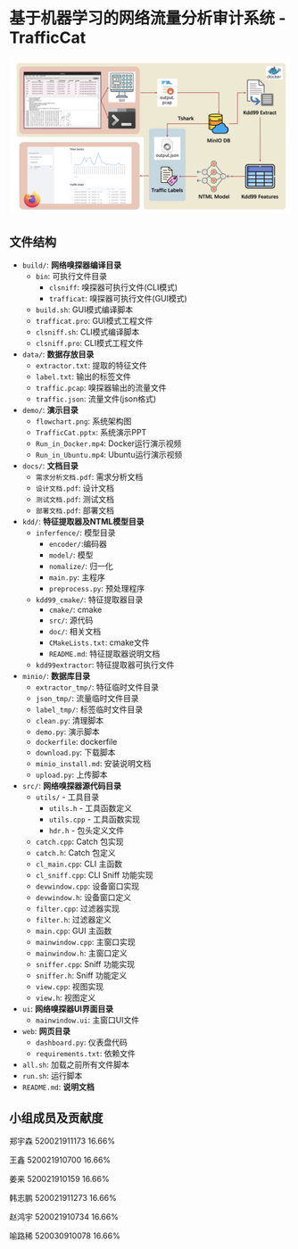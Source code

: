 # 基于机器学习的网络流量分析审计系统 - TrafficCat

![flowchart](./demo/flowchart.png)

## 文件结构
* `build/`: **网络嗅探器编译目录**
    * `bin`: 可执行文件目录
        * `clsniff`: 嗅探器可执行文件(CLI模式)
        * `trafficat`: 嗅探器可执行文件(GUI模式)
    * `build.sh`: GUI模式编译脚本
    * `trafficat.pro`: GUI模式工程文件
    * `clsniff.sh`: CLI模式编译脚本
    * `clsniff.pro`: CLI模式工程文件
* `data/`: **数据存放目录**
    * `extractor.txt`: 提取的特征文件
    * `label.txt`: 输出的标签文件
    * `traffic.pcap`: 嗅探器输出的流量文件
    * `traffic.json`: 流量文件(json格式)
* `demo/`: **演示目录**
    * `flowchart.png`: 系统架构图
    * `TrafficCat.pptx`: 系统演示PPT
    * `Run_in_Docker.mp4`: Docker运行演示视频
    * `Run_in_Ubuntu.mp4`: Ubuntu运行演示视频
* `docs/`: **文档目录**
    * `需求分析文档.pdf`: 需求分析文档
    * `设计文档.pdf`: 设计文档
    * `测试文档.pdf`: 测试文档
    * `部署文档.pdf`: 部署文档
* `kdd/`: **特征提取器及NTML模型目录**
    * `inferfence/`: 模型目录
        * `encoder/`:编码器
        * `model/`: 模型
        * `nomalize/`: 归一化
        * `main.py`: 主程序
        * `preprocess.py`: 预处理程序
    * `kdd99_cmake/`: 特征提取器目录
        * `cmake/`: cmake
        * `src/`: 源代码
        * `doc/`: 相关文档
        * `CMakeLists.txt`: cmake文件
        * `README.md`: 特征提取器说明文档
    * `kdd99extractor`: 特征提取器可执行文件
* `minio/`: **数据库目录**
    * `extractor_tmp/`: 特征临时文件目录
    * `json_tmp/`: 流量临时文件目录
    * `label_tmp/`: 标签临时文件目录
    * `clean.py`: 清理脚本
    * `demo.py`: 演示脚本
    * `dockerfile`: dockerfile
    * `download.py`: 下载脚本
    * `minio_install.md`: 安装说明文档
    * `upload.py`: 上传脚本
* `src/`: **网络嗅探器源代码目录**
    * `utils/` - 工具目录
        * `utils.h` - 工具函数定义
        * `utils.cpp` - 工具函数实现
        * `hdr.h` - 包头定义文件
    * `catch.cpp`: Catch 包实现
    * `catch.h`: Catch 包定义
    * `cl_main.cpp`: CLI 主函数
    * `cl_sniff.cpp`: CLI Sniff 功能实现
    * `devwindow.cpp`: 设备窗口实现
    * `devwindow.h`: 设备窗口定义
    * `filter.cpp`: 过滤器实现
    * `filter.h`: 过滤器定义
    * `main.cpp`: GUI 主函数
    * `mainwindow.cpp`: 主窗口实现
    * `mainwindow.h`: 主窗口定义
    * `sniffer.cpp`: Sniff 功能实现
    * `sniffer.h`: Sniff 功能定义
    * `view.cpp`: 视图实现
    * `view.h`: 视图定义
* `ui`: **网络嗅探器UI界面目录**
    * `mainwindow.ui`: 主窗口UI文件
* `web`: **网页目录**
    * `dashboard.py`: 仪表盘代码
    * `requirements.txt`: 依赖文件
* `all.sh`: 加载之前所有文件脚本
* `run.sh`: 运行脚本
* `README.md`: **说明文档**

## 小组成员及贡献度

郑宇森 520021911173  16.66%

王鑫   520021910700  16.66%

姜来   520021910159  16.66%

韩志鹏 520021911273  16.66%

赵鸿宇 520021910734  16.66%

喻路稀 520030910078  16.66%
